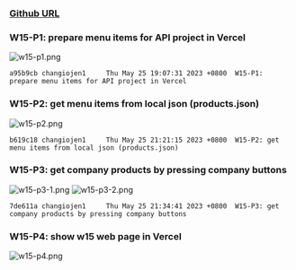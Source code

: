 ### [Github URL](https://github.com/changiojen1/1112-1N-js-demo-208410224.git)

### W15-P1: prepare menu items for API project in Vercel

![w15-p1.png](https://ztflbjygdewbkwpghxwx.supabase.co/storage/v1/object/public/md-img/img/w15-p1.png)

```
a95b9cb changiojen1     Thu May 25 19:07:31 2023 +0800  W15-P1: prepare menu items for API project in Vercel
```

### W15-P2: get menu items from local json (products.json)

![w15-p2.png](https://ztflbjygdewbkwpghxwx.supabase.co/storage/v1/object/public/md-img/img/w15-p2.png)

```
b619c18 changiojen1     Thu May 25 21:21:15 2023 +0800  W15-P2: get menu items from local json (products.json)

```

### W15-P3: get company products by pressing company buttons

![w15-p3-1.png](https://ztflbjygdewbkwpghxwx.supabase.co/storage/v1/object/public/md-img/img/w15-p3-1.png)
![w15-p3-2.png](https://ztflbjygdewbkwpghxwx.supabase.co/storage/v1/object/public/md-img/img/w15-p3-2.png)

```
7de611a changiojen1     Thu May 25 21:34:41 2023 +0800  W15-P3: get company products by pressing company buttons

```

### W15-P4: show w15 web page in Vercel

![w15-p4.png](https://ztflbjygdewbkwpghxwx.supabase.co/storage/v1/object/public/md-img/img/w15-p4.png)

```

```
